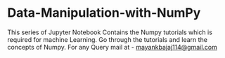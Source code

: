 # Data-Manipulation-with-NumPy
This series of Jupyter Notebook Contains the Numpy tutorials which is required for machine Learning. Go through the tutorials and learn the concepts 
of Numpy.
For any Query mail at - mayankbajaj114@gmail.com
